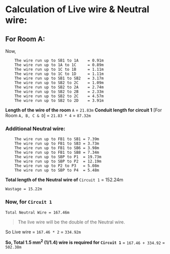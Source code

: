 # Calculation of Live wire & Neutral wire:

For Room A:
-----------

Now,
```
	The wire run up to SB1 to 1A	= 0.91m              
	The wire run up to 1A to 1C     = 0.89m       
	The wire run up to 1C to 1B     = 1.11m          
	The wire run up to 1C to 1D     = 1.11m      
	The wire run up to SB1 to SB2   = 3.17m          
	The wire run up to SB2 to 2C    = 1.09m        
	The wire run up to SB2 to 2A    = 2.74m          
	The wire run up to SB2 to 2B    = 2.33m          
	The wire run up to SB2 to 2C    = 4.57m        
	The wire run up to SB2 to 2D	= 3.91m	
```
**Length of the wire of the room** `A` = `21.83m`
**Conduit length for circuit 1** [For Room `A, B, C & D`] = `21.83 * 4` = `87.32m`

### Additional Neutral wire:
```
	The wire run up to FB1 to SB1 = 7.39m
	The wire run up to FB1 to SB3 = 3.73m
	The wire run up to FB1 to SB6 = 3.98m
	The wire run up to FB1 to SB8 = 7.34m
	The wire run up to SBP to P1  = 19.73m
	The wire run up to SBP to P2  = 12.19m
	The wire run up to P2 to P3   = 5.08m
	The wire run up to SBP to P4  = 5.48m
```

**Total length of the Neutral wire of** `Circuit 1` = 152.24m
	
	Wastage = 15.22m

### Now, for `Circuit 1`
			
	Total Neutral Wire = 167.46m

> The live wire will be the double of the Neutral wire.
  
So Live wire = `167.46 * 2` = `334.92m`

**So, Total 1.5 mm<sup>2</sup> (1/1.4) wire is required for `Circuit 1`** = `167.46 + 334.92` = `502.38m`
